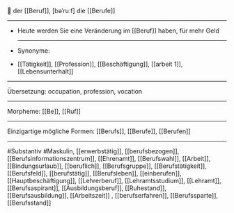 🔵 der [[Beruf]], [bəˈruːf]
die [[Berufe]]

---

- Heute werden Sie eine Veränderung im [[Beruf]] haben, für mehr Geld
- ***

  Synonyme:

- [[Tätigkeit]], [[Profession]], [[Beschäftigung]], [[arbeit 1]], [[Lebensunterhalt]]

---

Übersetzung: occupation, profession, vocation

---

Morpheme:
[[Be]], [[Ruf]]

---

Einzigartige mögliche Formen: [[Berufs]], [[Berufe]], [[Berufen]]

---

#Substantiv #Maskulin, [[erwerbstätig]], [[berufsbezogen]], [[Berufsinformationszentrum]], [[Ehrenamt]], [[Berufswahl]], [[Arbeit]], [[Bindungsurlaub]], [[beruflich]], [[Berufsgruppe]], [[Berufstätigkeit]], [[Berufsfeld]], [[berufstätig]], [[Berufsleben]], [[einberufen]], [[Hauptbeschäftigung]], [[Lehrerberuf]], [[Lehramtsstudium]], [[Lehramt]], [[Berufsaspirant]], [[Ausbildungsberuf]], [[Ruhestand]], [[Berufsausbildung]], [[Arbeitszeit]]
, [[berufserfahren]], [[Berufssparte]], [[Berufsstand]]